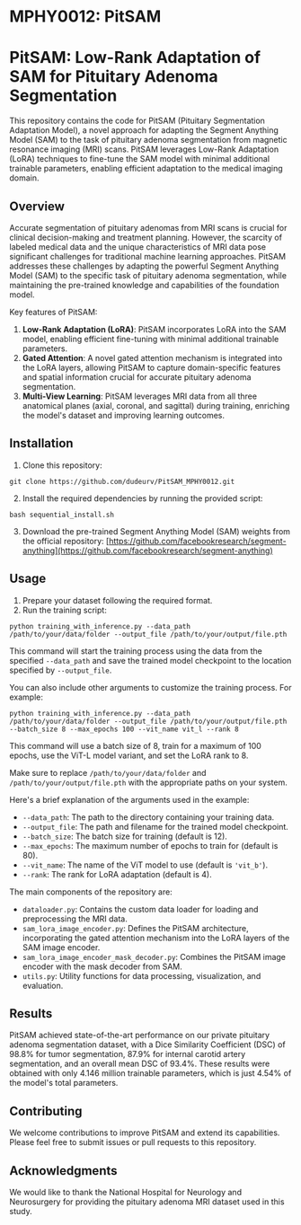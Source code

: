 # MPHY0012: PitSAM

# PitSAM: Low-Rank Adaptation of SAM for Pituitary Adenoma Segmentation

This repository contains the code for PitSAM (Pituitary Segmentation Adaptation Model), a novel approach for adapting the Segment Anything Model (SAM) to the task of pituitary adenoma segmentation from magnetic resonance imaging (MRI) scans. PitSAM leverages Low-Rank Adaptation (LoRA) techniques to fine-tune the SAM model with minimal additional trainable parameters, enabling efficient adaptation to the medical imaging domain.

## Overview

Accurate segmentation of pituitary adenomas from MRI scans is crucial for clinical decision-making and treatment planning. However, the scarcity of labeled medical data and the unique characteristics of MRI data pose significant challenges for traditional machine learning approaches. PitSAM addresses these challenges by adapting the powerful Segment Anything Model (SAM) to the specific task of pituitary adenoma segmentation, while maintaining the pre-trained knowledge and capabilities of the foundation model.

Key features of PitSAM:

1. **Low-Rank Adaptation (LoRA)**: PitSAM incorporates LoRA into the SAM model, enabling efficient fine-tuning with minimal additional trainable parameters.
2. **Gated Attention**: A novel gated attention mechanism is integrated into the LoRA layers, allowing PitSAM to capture domain-specific features and spatial information crucial for accurate pituitary adenoma segmentation.
3. **Multi-View Learning**: PitSAM leverages MRI data from all three anatomical planes (axial, coronal, and sagittal) during training, enriching the model's dataset and improving learning outcomes.

## Installation

1. Clone this repository:

```
git clone https://github.com/dudeurv/PitSAM_MPHY0012.git
```

2. Install the required dependencies by running the provided script:

```
bash sequential_install.sh
```

3. Download the pre-trained Segment Anything Model (SAM) weights from the official repository: [https://github.com/facebookresearch/segment-anything](https://github.com/facebookresearch/segment-anything)

## Usage

1. Prepare your dataset following the required format.
2. Run the training script:


```
python training_with_inference.py --data_path /path/to/your/data/folder --output_file /path/to/your/output/file.pth
```

This command will start the training process using the data from the specified `--data_path` and save the trained model checkpoint to the location specified by `--output_file`.

You can also include other arguments to customize the training process. For example:

```
python training_with_inference.py --data_path /path/to/your/data/folder --output_file /path/to/your/output/file.pth --batch_size 8 --max_epochs 100 --vit_name vit_l --rank 8
```

This command will use a batch size of 8, train for a maximum of 100 epochs, use the ViT-L model variant, and set the LoRA rank to 8.

Make sure to replace `/path/to/your/data/folder` and `/path/to/your/output/file.pth` with the appropriate paths on your system.

Here's a brief explanation of the arguments used in the example:

- `--data_path`: The path to the directory containing your training data.
- `--output_file`: The path and filename for the trained model checkpoint.
- `--batch_size`: The batch size for training (default is 12).
- `--max_epochs`: The maximum number of epochs to train for (default is 80).
- `--vit_name`: The name of the ViT model to use (default is `'vit_b'`).
- `--rank`: The rank for LoRA adaptation (default is 4).



The main components of the repository are:

- `dataloader.py`: Contains the custom data loader for loading and preprocessing the MRI data.
- `sam_lora_image_encoder.py`: Defines the PitSAM architecture, incorporating the gated attention mechanism into the LoRA layers of the SAM image encoder.
- `sam_lora_image_encoder_mask_decoder.py`: Combines the PitSAM image encoder with the mask decoder from SAM.
- `utils.py`: Utility functions for data processing, visualization, and evaluation.


## Results

PitSAM achieved state-of-the-art performance on our private pituitary adenoma segmentation dataset, with a Dice Similarity Coefficient (DSC) of 98.8% for tumor segmentation, 87.9% for internal carotid artery segmentation, and an overall mean DSC of 93.4%. These results were obtained with only 4.146 million trainable parameters, which is just 4.54% of the model's total parameters.

## Contributing

We welcome contributions to improve PitSAM and extend its capabilities. Please feel free to submit issues or pull requests to this repository.

## Acknowledgments

We would like to thank the National Hospital for Neurology and Neurosurgery for providing the pituitary adenoma MRI dataset used in this study.
